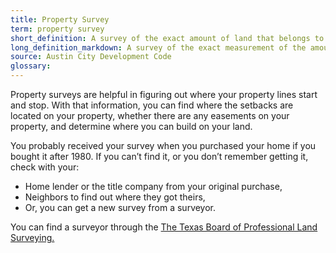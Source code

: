 ```yaml
---
title: Property Survey
term: property survey
short_definition: A survey of the exact amount of land that belongs to a homeowner. Property surveys are measured by surveyors and include the land within property lines.
long_definition_markdown: A survey of the exact measurement of the amount of land belonging to a homeowner. Property surveys indicate any easements or special features on the property and measures the distance around the property from each boundary line.
source: Austin City Development Code
glossary:
---
```



Property surveys are helpful in figuring out where your property lines start and stop. With that information, you can find where the setbacks are located on your property, whether there are any easements on your property, and determine where you can build on your land.

You probably received your survey when you purchased your home if you bought it after 1980. If you can’t find it, or you don’t remember getting it, check with your:

* Home lender or the title company from your original purchase,
* Neighbors to find out where they got theirs,
* Or, you can get a new survey from a surveyor.

You can find a surveyor through the [The Texas Board of Professional Land Surveying.](http://txls.texas.gov)